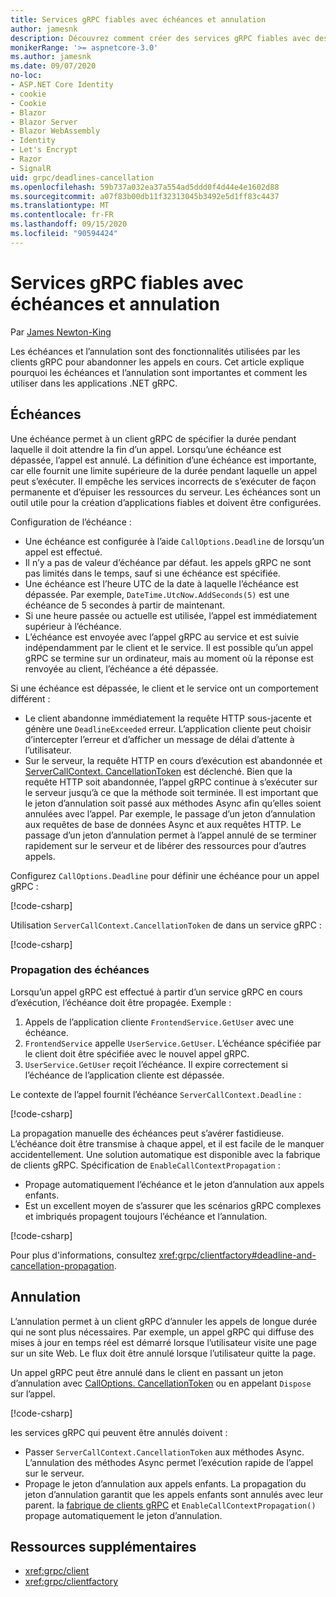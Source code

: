 ```yaml
---
title: Services gRPC fiables avec échéances et annulation
author: jamesnk
description: Découvrez comment créer des services gRPC fiables avec des échéances et des annulations dans .NET.
monikerRange: '>= aspnetcore-3.0'
ms.author: jamesnk
ms.date: 09/07/2020
no-loc:
- ASP.NET Core Identity
- cookie
- Cookie
- Blazor
- Blazor Server
- Blazor WebAssembly
- Identity
- Let's Encrypt
- Razor
- SignalR
uid: grpc/deadlines-cancellation
ms.openlocfilehash: 59b737a032ea37a554ad5ddd0f4d44e4e1602d88
ms.sourcegitcommit: a07f83b00db11f32313045b3492e5d1ff83c4437
ms.translationtype: MT
ms.contentlocale: fr-FR
ms.lasthandoff: 09/15/2020
ms.locfileid: "90594424"
---
```

# <a name="reliable-grpc-services-with-deadlines-and-cancellation"></a>Services gRPC fiables avec échéances et annulation

Par [James Newton-King](https://twitter.com/jamesnk)

Les échéances et l’annulation sont des fonctionnalités utilisées par les clients gRPC pour abandonner les appels en cours. Cet article explique pourquoi les échéances et l’annulation sont importantes et comment les utiliser dans les applications .NET gRPC.

## <a name="deadlines"></a>Échéances

Une échéance permet à un client gRPC de spécifier la durée pendant laquelle il doit attendre la fin d’un appel. Lorsqu’une échéance est dépassée, l’appel est annulé. La définition d’une échéance est importante, car elle fournit une limite supérieure de la durée pendant laquelle un appel peut s’exécuter. Il empêche les services incorrects de s’exécuter de façon permanente et d’épuiser les ressources du serveur. Les échéances sont un outil utile pour la création d’applications fiables et doivent être configurées.

Configuration de l’échéance :

* Une échéance est configurée à l’aide `CallOptions.Deadline` de lorsqu’un appel est effectué.
* Il n’y a pas de valeur d’échéance par défaut. les appels gRPC ne sont pas limités dans le temps, sauf si une échéance est spécifiée.
* Une échéance est l’heure UTC de la date à laquelle l’échéance est dépassée. Par exemple, `DateTime.UtcNow.AddSeconds(5)` est une échéance de 5 secondes à partir de maintenant.
* Si une heure passée ou actuelle est utilisée, l’appel est immédiatement supérieur à l’échéance.
* L’échéance est envoyée avec l’appel gRPC au service et est suivie indépendamment par le client et le service. Il est possible qu’un appel gRPC se termine sur un ordinateur, mais au moment où la réponse est renvoyée au client, l’échéance a été dépassée.

Si une échéance est dépassée, le client et le service ont un comportement différent :

* Le client abandonne immédiatement la requête HTTP sous-jacente et génère une `DeadlineExceeded` erreur. L’application cliente peut choisir d’intercepter l’erreur et d’afficher un message de délai d’attente à l’utilisateur.
* Sur le serveur, la requête HTTP en cours d’exécution est abandonnée et [ServerCallContext. CancellationToken](xref:System.Threading.CancellationToken) est déclenché. Bien que la requête HTTP soit abandonnée, l’appel gRPC continue à s’exécuter sur le serveur jusqu’à ce que la méthode soit terminée. Il est important que le jeton d’annulation soit passé aux méthodes Async afin qu’elles soient annulées avec l’appel. Par exemple, le passage d’un jeton d’annulation aux requêtes de base de données Async et aux requêtes HTTP. Le passage d’un jeton d’annulation permet à l’appel annulé de se terminer rapidement sur le serveur et de libérer des ressources pour d’autres appels.

Configurez `CallOptions.Deadline` pour définir une échéance pour un appel gRPC :

[!code-csharp[](~/grpc/deadlines-cancellation/deadline-client.cs?highlight=7,12)]

Utilisation `ServerCallContext.CancellationToken` de dans un service gRPC :

[!code-csharp[](~/grpc/deadlines-cancellation/deadline-server.cs?highlight=5)]

### <a name="propagating-deadlines"></a>Propagation des échéances

Lorsqu’un appel gRPC est effectué à partir d’un service gRPC en cours d’exécution, l’échéance doit être propagée. Exemple :

1. Appels de l’application cliente `FrontendService.GetUser` avec une échéance.
2. `FrontendService` appelle `UserService.GetUser`. L’échéance spécifiée par le client doit être spécifiée avec le nouvel appel gRPC.
3. `UserService.GetUser` reçoit l’échéance. Il expire correctement si l’échéance de l’application cliente est dépassée.

Le contexte de l’appel fournit l’échéance `ServerCallContext.Deadline` :

[!code-csharp[](~/grpc/deadlines-cancellation/deadline-propagate.cs?highlight=7)]

La propagation manuelle des échéances peut s’avérer fastidieuse. L’échéance doit être transmise à chaque appel, et il est facile de le manquer accidentellement. Une solution automatique est disponible avec la fabrique de clients gRPC. Spécification de `EnableCallContextPropagation` :

* Propage automatiquement l’échéance et le jeton d’annulation aux appels enfants.
* Est un excellent moyen de s’assurer que les scénarios gRPC complexes et imbriqués propagent toujours l’échéance et l’annulation.

[!code-csharp[](~/grpc/deadlines-cancellation/clientfactory-propagate.cs?highlight=6)]

Pour plus d'informations, consultez <xref:grpc/clientfactory#deadline-and-cancellation-propagation>.

## <a name="cancellation"></a>Annulation

L’annulation permet à un client gRPC d’annuler les appels de longue durée qui ne sont plus nécessaires. Par exemple, un appel gRPC qui diffuse des mises à jour en temps réel est démarré lorsque l’utilisateur visite une page sur un site Web. Le flux doit être annulé lorsque l’utilisateur quitte la page.

Un appel gRPC peut être annulé dans le client en passant un jeton d’annulation avec [CallOptions. CancellationToken](xref:System.Threading.CancellationToken) ou en appelant `Dispose` sur l’appel.

[!code-csharp[](~/grpc/deadlines-cancellation/cancellation-client.cs?highlight=19)]

les services gRPC qui peuvent être annulés doivent :
* Passer `ServerCallContext.CancellationToken` aux méthodes Async. L’annulation des méthodes Async permet l’exécution rapide de l’appel sur le serveur.
* Propage le jeton d’annulation aux appels enfants. La propagation du jeton d’annulation garantit que les appels enfants sont annulés avec leur parent. la [fabrique de clients gRPC](xref:grpc/clientfactory) et `EnableCallContextPropagation()` propage automatiquement le jeton d’annulation.

## <a name="additional-resources"></a>Ressources supplémentaires

* <xref:grpc/client>
* <xref:grpc/clientfactory>
